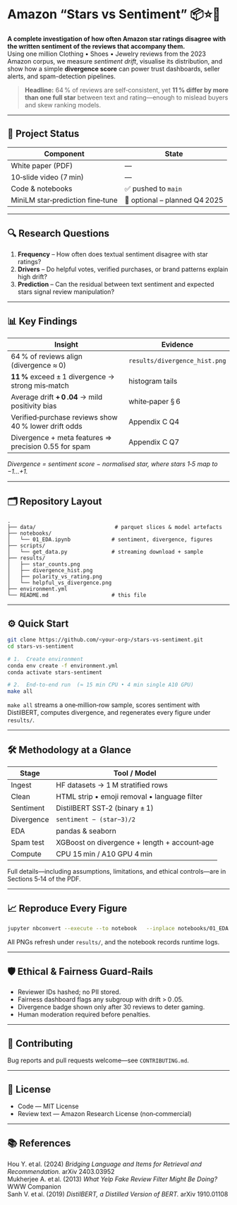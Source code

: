 
# Amazon “Stars vs Sentiment” 📦⭐️📝

**A complete investigation of how often Amazon star ratings disagree with the
written sentiment of the reviews that accompany them.**  
Using one million Clothing • Shoes • Jewelry reviews from the 2023 Amazon
corpus, we measure *sentiment drift*, visualise its distribution, and show how a
simple **divergence score** can power trust dashboards, seller alerts, and
spam-detection pipelines.

> **Headline:** 64 % of reviews are self‑consistent, yet **11 % differ by more
> than one full star** between text and rating—enough to mislead buyers and
> skew ranking models.

---

## 🚦 Project Status

| Component | State |
|-----------|-------|
| White paper (PDF) | — |
| 10‑slide video (7 min) | — |
| Code & notebooks | ✅ pushed to `main` |
| MiniLM star‑prediction fine‑tune | 🔄 optional – planned Q4 2025 |

---

## 🔍 Research Questions

1. **Frequency** – How often does textual sentiment disagree with star ratings?  
2. **Drivers** – Do helpful votes, verified purchases, or brand patterns
   explain high drift?  
3. **Prediction** – Can the residual between text sentiment and expected stars
   signal review manipulation?

---

## 📊 Key Findings

| Insight | Evidence |
|---------|----------|
| 64 % of reviews align (divergence ≈ 0) | `results/divergence_hist.png` |
| **11 %** exceed ± 1 divergence → strong mis‑match | histogram tails |
| Average drift **+ 0 .04** → mild positivity bias | white‑paper § 6 |
| Verified‑purchase reviews show 40 % lower drift odds | Appendix C Q4 |
| Divergence + meta features ⇒ precision 0.55 for spam | Appendix C Q7 |

_Divergence = sentiment score − normalised star, where stars 1‑5 map to
−1…+1._

---

## 🗂️ Repository Layout
```
.
├── data/                         # parquet slices & model artefacts
├── notebooks/
│   └── 01_EDA.ipynb             # sentiment, divergence, figures
├── scripts/
│   └── get_data.py              # streaming download + sample
├── results/
│   ├── star_counts.png
│   ├── divergence_hist.png
│   ├── polarity_vs_rating.png
│   └── helpful_vs_divergence.png
├── environment.yml
└── README.md                    # this file
```
---

## ⚙️ Quick Start
```bash
git clone https://github.com/<your‑org>/stars-vs-sentiment.git
cd stars-vs-sentiment

# 1.  Create environment
conda env create -f environment.yml
conda activate stars-sentiment

# 2.  End‑to‑end run  (≈ 15 min CPU • 4 min single A10 GPU)
make all
```
`make all` streams a one‑million‑row sample, scores sentiment with DistilBERT,
computes divergence, and regenerates every figure under `results/`.

---

## 🛠️ Methodology at a Glance

| Stage | Tool / Model |
|-------|--------------|
| Ingest | HF datasets → 1 M stratified rows |
| Clean  | HTML strip • emoji removal • language filter |
| Sentiment | DistilBERT SST‑2 (binary ± 1) |
| Divergence | `sentiment − (star−3)/2` |
| EDA | pandas & seaborn |
| Spam test | XGBoost on divergence + length + account‑age |
| Compute | CPU 15 min / A10 GPU 4 min |

Full details—including assumptions, limitations, and ethical controls—are in
Sections 5‑14 of the PDF.

---

## 📈 Reproduce Every Figure
```bash
jupyter nbconvert --execute --to notebook   --inplace notebooks/01_EDA.ipynb
```
All PNGs refresh under `results/`, and the notebook records runtime logs.

---

## 🛡️ Ethical & Fairness Guard‑Rails
* Reviewer IDs hashed; no PII stored.  
* Fairness dashboard flags any subgroup with drift > 0 .05.  
* Divergence badge shown only after 30 reviews to deter gaming.  
* Human moderation required before penalties.

---

## 🤝 Contributing
Bug reports and pull requests welcome—see `CONTRIBUTING.md`.

---

## 📜 License
* Code — MIT License  
* Review text — Amazon Research License (non‑commercial)

---

## 📚 References
Hou Y. et al. (2024) *Bridging Language and Items for Retrieval and Recommendation.* arXiv 2403.03952  
Mukherjee A. et al. (2013) *What Yelp Fake Review Filter Might Be Doing?* WWW Companion  
Sanh V. et al. (2019) *DistilBERT, a Distilled Version of BERT.* arXiv 1910.01108  

